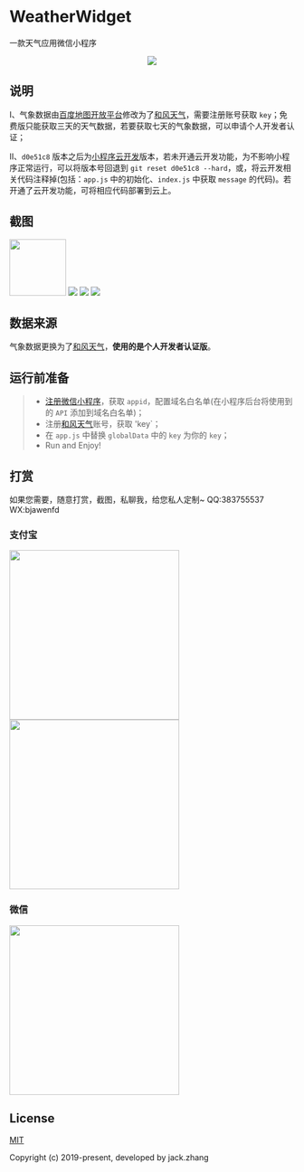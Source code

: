 # WeatherWidget
一款天气应用微信小程序
<p align='center'>
    <img src='https://raw.githubusercontent.com/zhangliwen1101/Images/master/img/weather.jpg'>
</p>

## 说明

I、气象数据由[百度地图开放平台]((https://lbsyun.baidu.com/))修改为了[和风天气](http://www.heweather.com/)，需要注册账号获取 `key`；免费版只能获取三天的天气数据，若要获取七天的气象数据，可以申请个人开发者认证；

II、`d0e51c8` 版本之后为[小程序云开发](https://developers.weixin.qq.com/miniprogram/dev/wxcloud/basis/getting-started.html)版本，若未开通云开发功能，为不影响小程序正常运行，可以将版本号回退到 `git reset d0e51c8 --hard`，或，将云开发相关代码注释掉(包括：`app.js` 中的初始化、`index.js` 中获取 `message` 的代码)。若开通了云开发功能，可将相应代码部署到云上。

## 截图
<div >
    <img src='https://raw.githubusercontent.com/zhangliwen1101/Images/master/img/weather1.png' style='max-width:100px!important;width:100px!important;'>
    <img src='https://raw.githubusercontent.com/zhangliwen1101/Images/master/img/weather2.png' style='style='max-width:100px!important;width:100px!important;'>
    <img src='https://raw.githubusercontent.com/zhangliwen1101/Images/master/img/weather3.png' style='style='max-width:100px!important;width:100px!important;'>
    <img src='https://raw.githubusercontent.com/zhangliwen1101/Images/master/img/weather4.png' style='style='max-width:100px!important;width:100px!important;'>
</div>

## 数据来源
气象数据更换为了[和风天气](http://www.heweather.com/)，**使用的是个人开发者认证版**。

## 运行前准备
> * [注册微信小程序](https://mp.weixin.qq.com/wxopen/waregister?action=step1)，获取 `appid`，配置域名白名单(在小程序后台将使用到的 `API` 添加到域名白名单)；
> * 注册[和风天气](http://www.heweather.com/)账号，获取 'key`；
> * 在 `app.js` 中替换 `globalData` 中的 `key` 为你的 `key`；
> * Run and Enjoy!

## 打赏
如果您需要，随意打赏，截图，私聊我，给您私人定制~
QQ:383755537
WX:bjawenfd

### 支付宝

<img src="https://raw.githubusercontent.com/zhangliwen1101/Images/master/img/zhifubaoshou.png" width="300" /> <img src="https://raw.githubusercontent.com/zhangliwen1101/Images/master/img/zhifubaohong.png" width="300" />

### 微信

<img src="https://raw.githubusercontent.com/zhangliwen1101/Images/master/img/weixinshou.png" width="300" />

## License

[MIT](http://opensource.org/licenses/MIT)

Copyright (c) 2019-present, developed by jack.zhang
